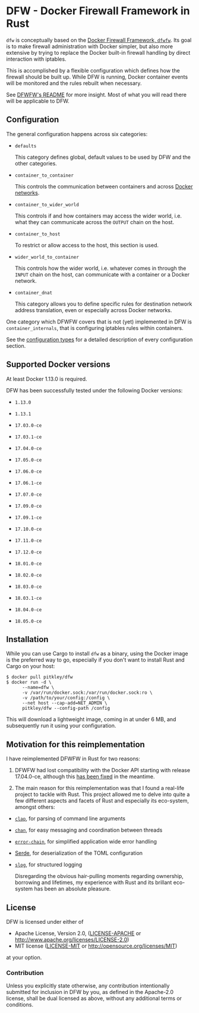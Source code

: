 # DFW - Docker Firewall Framework in Rust

`dfw` is conceptually based on the [Docker Firewall Framework, `dfwfw`][dfwfw-github]. Its
goal is to make firewall administration with Docker simpler, but also more extensive by trying
to replace the Docker built-in firewall handling by direct interaction with iptables.

This is accomplished by a flexible configuration which defines how the firewall should be built
up. While DFW is running, Docker container events will be monitored and the rules rebuilt
when necessary.

See [DFWFW's README][dfwfw-readme] for more insight. Most of what you will read there will be
applicable to DFW.

## Configuration

The general configuration happens across six categories:

* `defaults`

    This category defines global, default values to be used by DFW and the other categories.

* `container_to_container`

    This controls the communication between containers and across [Docker
    networks][docker-networks].

* `container_to_wider_world`

    This controls if and how containers may access the wider world, i.e. what they can
    communicate across the `OUTPUT` chain on the host.

* `container_to_host`

    To restrict or allow access to the host, this section is used.

* `wider_world_to_container`

    This controls how the wider world, i.e. whatever comes in through the `INPUT` chain on the
    host, can communicate with a container or a Docker network.

* `container_dnat`

    This category allows you to define specific rules for destination network address
    translation, even or especially across Docker networks.

One category which DFWFW covers that is not (yet) implemented in DFW is
`container_internals`, that is configuring iptables rules within containers.

See the [configuration types][types.rs] for a detailed description of every configuration
section.

## Supported Docker versions

At least Docker 1.13.0 is required.

DFW has been successfully tested under the following Docker versions:

* `1.13.0`

* `1.13.1`

* `17.03.0-ce`

* `17.03.1-ce`

* `17.04.0-ce`

* `17.05.0-ce`

* `17.06.0-ce`

* `17.06.1-ce`

* `17.07.0-ce`

* `17.09.0-ce`

* `17.09.1-ce`

* `17.10.0-ce`

* `17.11.0-ce`

* `17.12.0-ce`

* `18.01.0-ce`

* `18.02.0-ce`

* `18.03.0-ce`

* `18.03.1-ce`

* `18.04.0-ce`

* `18.05.0-ce`

## Installation

While you can use Cargo to install `dfw` as a binary, using the Docker image is the preferred
way to go, especially if you don't want to install Rust and Cargo on your host:

```console
$ docker pull pitkley/dfw
$ docker run -d \
      --name=dfw \
      -v /var/run/docker.sock:/var/run/docker.sock:ro \
      -v /path/to/your/config:/config \
      --net host --cap-add=NET_ADMIN \
      pitkley/dfw --config-path /config
```

This will download a lightweight image, coming in at under 6 MB, and subsequently run it using
your configuration.

## Motivation for this reimplementation

I have reimplemented DFWFW in Rust for two reasons:

1. DFWFW had lost compatibility with the Docker API starting with release 17.04.0-ce, although
   this [has been fixed][dfwfw-issue-13] in the meantime.

2. The main reason for this reimplementation was that I found a real-life project to tackle with
   Rust. This project allowed me to delve into quite a few different aspects and facets of Rust
   and especially its eco-system, amongst others:

  * [`clap`][crates-clap], for parsing of command line arguments
  * [`chan`][crates-chan], for easy messaging and coordination between threads
  * [`error-chain`][crates-error-chain], for simplified application wide error handling
  * [Serde][crates-serde], for deserialization of the TOML configuration
  * [`slog`][crates-slog], for structured logging

    Disregarding the obvious hair-pulling moments regarding ownership, borrowing and lifetimes,
    my experience with Rust and its brillant eco-system has been an absolute pleasure.

## License

DFW is licensed under either of

* Apache License, Version 2.0, ([LICENSE-APACHE](LICENSE-APACHE) or
  http://www.apache.org/licenses/LICENSE-2.0)
* MIT license ([LICENSE-MIT](LICENSE-MIT) or
  http://opensource.org/licenses/MIT)

at your option.

### Contribution

Unless you explicitly state otherwise, any contribution intentionally submitted
for inclusion in DFW by you, as defined in the Apache-2.0 license, shall be
dual licensed as above, without any additional terms or conditions.


[crates-clap]: https://crates.io/crates/clap
[crates-chan]: https://crates.io/crates/chan
[crates-error-chain]: https://crates.io/crates/error-chain
[crates-serde]: https://crates.io/crates/serde
[crates-slog]: https://crates.io/crates/slog

[dfwfw-github]: https://github.com/irsl/dfwfw
[dfwfw-issue-13]: https://github.com/irsl/dfwfw/issues/13
[dfwfw-readme]: https://github.com/irsl/dfwfw/blob/master/README.md

[docker-networks]: https://docs.docker.com/engine/userguide/networking/

[moby-issue-32686]: https://github.com/moby/moby/issues/32686

[types.rs]: types/index.html
